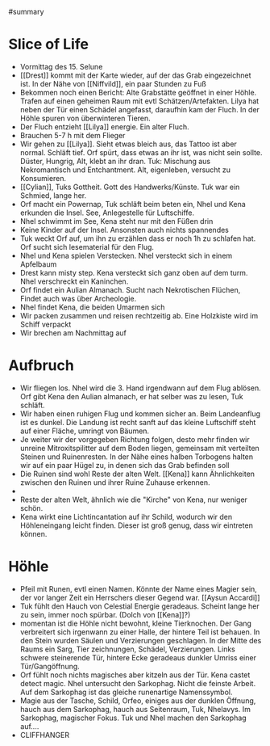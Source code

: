 #summary 
# Slice of Life
- Vormittag des 15. Selune
- [[Drest]] kommt mit der Karte wieder, auf der das Grab eingezeichnet ist. In der Nähe von [[Niffvild]], ein paar Stunden zu Fuß
- Bekommen noch einen Bericht: Alte Grabstätte geöffnet in einer Höhle. Trafen auf einen geheimen Raum mit evtl Schätzen/Artefakten. Lilya hat neben der Tür einen Schädel angefasst, daraufhin  kam der Fluch. In der Höhle spuren von überwinteren Tieren. 
- Der Fluch entzieht [[Lilya]] energie. Ein alter Fluch. 
- Brauchen 5-7 h mit dem Flieger
- Wir gehen zu [[Lilya]]. Sieht etwas bleich aus, das Tattoo ist aber normal. Schläft tief. Orf spürt, dass etwas an ihr ist, was nicht sein sollte. Düster, Hungrig, Alt, klebt an ihr dran. Tuk: Mischung aus Nekromantisch und Entchantment. Alt, eigenleben, versucht zu Konsumieren.
- [[Cylian]], Tuks Gottheit. Gott des Handwerks/Künste. Tuk war ein Schmied, lange her. 
- Orf macht ein Powernap, Tuk schläft beim beten ein, Nhel und Kena erkunden die Insel. See, Anlegestelle für Luftschiffe.
- Nhel schwimmt im See, Kena steht nur mit den Füßen drin
- Keine Kinder auf der Insel. Ansonsten auch nichts spannendes
- Tuk weckt Orf auf, um ihn zu erzählen dass er noch 1h zu schlafen hat. Orf sucht sich lesematerial für den Flug. 
- Nhel und Kena spielen Verstecken. Nhel versteckt sich in einem Apfelbaum
- Drest kann misty step. Kena versteckt sich ganz oben auf dem turm. Nhel verschreckt ein Kaninchen. 
- Orf findet ein Aulian Almanach. Sucht nach Nekrotischen Flüchen, Findet auch was über Archeologie. 
- Nhel findet Kena, die beiden Umarmen sich
- Wir packen zusammen und reisen rechtzeitig ab. Eine Holzkiste wird im Schiff verpackt
- Wir brechen am Nachmittag auf

# Aufbruch
- Wir fliegen los. Nhel wird die 3. Hand irgendwann auf dem Flug ablösen. Orf gibt Kena den Aulian almanach, er hat selber was zu lesen, Tuk schläft. 
- Wir haben einen ruhigen Flug und kommen sicher an. Beim Landeanflug ist es dunkel. Die Landung ist recht sanft auf das kleine Luftschiff steht auf einer Fläche, umringt von Bäumen.
- Je weiter wir der vorgegeben Richtung folgen, desto mehr finden wir unreine Mitroxitspilitter auf dem Boden liegen, gemeinsam mit verteilten Steinen und Ruinenresten. In der Nähe eines halben Torbogens halten wir auf ein paar Hügel zu, in denen sich das Grab befinden soll
- Die Ruinen sind wohl Reste der alten Welt. [[Kena]] kann Ähnlichkeiten zwischen den Ruinen und ihrer Ruine Zuhause erkennen.
- 
- Reste der alten Welt, ähnlich wie die "Kirche" von Kena, nur weniger schön.
- Kena wirkt eine Lichtincantation auf ihr Schild, wodurch wir den Höhleneingang leicht finden. Dieser ist groß genug, dass wir eintreten können. 

# Höhle
- Pfeil mit Runen, evtl einen Namen. Könnte der Name eines Magier sein, der vor langer Zeit ein Herrschers dieser Gegend war. [[Aysun Accardi]]
- Tuk fühlt den Hauch von Celestial Energie geradeaus. Scheint lange her zu sein, immer noch spürbar. (Dolch von [[Kena]]?) 
- momentan ist die Höhle nicht bewohnt, kleine Tierknochen. Der Gang verbreitert sich irgenwann zu einer Halle, der hintere Teil ist behauen. In den Stein wurden Säulen und Verzierungen geschlagen. In der Mitte des Raums ein Sarg, Tier zeichnungen, Schädel, Verzierungen. Links schwere steinerende Tür, hintere Ecke geradeaus dunkler Umriss einer Tür/Gangöffnung. 
- Orf fühlt noch nichts magisches aber kitzeln aus der Tür. Kena castet detect magic. Nhel untersucht den Sarkophag. Nicht die feinste Arbeit. Auf dem Sarkophag ist das gleiche runenartige Namenssymbol. 
- Magie aus der Tasche, Schild, Orfeo, einiges aus der dunklen Öffnung, hauch aus dem Sarkophag, hauch aus Seitenraum, Tuk, Nhelavys. Im Sarkophag, magischer Fokus. Tuk und Nhel machen den Sarkophag auf....
- CLIFFHANGER